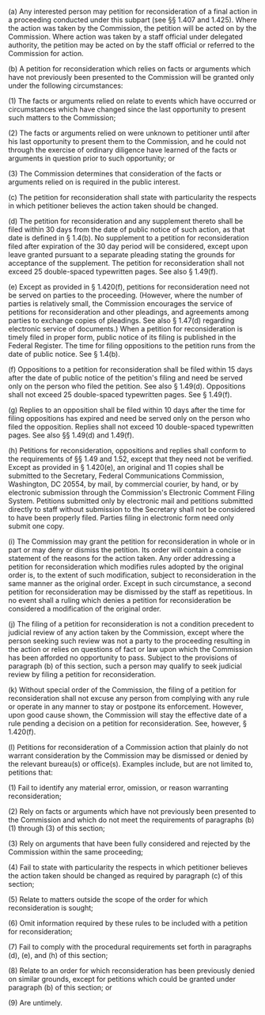 (a) Any interested person may petition for reconsideration of a final action in a proceeding conducted under this subpart (see §§ 1.407 and 1.425). Where the action was taken by the Commission, the petition will be acted on by the Commission. Where action was taken by a staff official under delegated authority, the petition may be acted on by the staff official or referred to the Commission for action.
                

(b) A petition for reconsideration which relies on facts or arguments which have not previously been presented to the Commission will be granted only under the following circumstances:

(1) The facts or arguments relied on relate to events which have occurred or circumstances which have changed since the last opportunity to present such matters to the Commission;

(2) The facts or arguments relied on were unknown to petitioner until after his last opportunity to present them to the Commission, and he could not through the exercise of ordinary diligence have learned of the facts or arguments in question prior to such opportunity; or

(3) The Commission determines that consideration of the facts or arguments relied on is required in the public interest.

(c) The petition for reconsideration shall state with particularity the respects in which petitioner believes the action taken should be changed.

(d) The petition for reconsideration and any supplement thereto shall be filed within 30 days from the date of public notice of such action, as that date is defined in § 1.4(b). No supplement to a petition for reconsideration filed after expiration of the 30 day period will be considered, except upon leave granted pursuant to a separate pleading stating the grounds for acceptance of the supplement. The petition for reconsideration shall not exceed 25 double-spaced typewritten pages. See also § 1.49(f).

(e) Except as provided in § 1.420(f), petitions for reconsideration need not be served on parties to the proceeding. (However, where the number of parties is relatively small, the Commission encourages the service of petitions for reconsideration and other pleadings, and agreements among parties to exchange copies of pleadings. See also § 1.47(d) regarding electronic service of documents.) When a petition for reconsideration is timely filed in proper form, public notice of its filing is published in the Federal Register. The time for filing oppositions to the petition runs from the date of public notice. See § 1.4(b).

(f) Oppositions to a petition for reconsideration shall be filed within 15 days after the date of public notice of the petition's filing and need be served only on the person who filed the petition. See also § 1.49(d). Oppositions shall not exceed 25 double-spaced typewritten pages. See § 1.49(f).

(g) Replies to an opposition shall be filed within 10 days after the time for filing oppositions has expired and need be served only on the person who filed the opposition. Replies shall not exceed 10 double-spaced typewritten pages. See also §§ 1.49(d) and 1.49(f).

(h) Petitions for reconsideration, oppositions and replies shall conform to the requirements of §§ 1.49 and 1.52, except that they need not be verified. Except as provided in § 1.420(e), an original and 11 copies shall be submitted to the Secretary, Federal Communications Commission, Washington, DC 20554, by mail, by commercial courier, by hand, or by electronic submission through the Commission's Electronic Comment Filing System. Petitions submitted only by electronic mail and petitions submitted directly to staff without submission to the Secretary shall not be considered to have been properly filed. Parties filing in electronic form need only submit one copy.

(i) The Commission may grant the petition for reconsideration in whole or in part or may deny or dismiss the petition. Its order will contain a concise statement of the reasons for the action taken. Any order addressing a petition for reconsideration which modifies rules adopted by the original order is, to the extent of such modification, subject to reconsideration in the same manner as the original order. Except in such circumstance, a second petition for reconsideration may be dismissed by the staff as repetitious. In no event shall a ruling which denies a petition for reconsideration be considered a modification of the original order.

(j) The filing of a petition for reconsideration is not a condition precedent to judicial review of any action taken by the Commission, except where the person seeking such review was not a party to the proceeding resulting in the action or relies on questions of fact or law upon which the Commission has been afforded no opportunity to pass. Subject to the provisions of paragraph (b) of this section, such a person may qualify to seek judicial review by filing a petition for reconsideration.

(k) Without special order of the Commission, the filing of a petition for reconsideration shall not excuse any person from complying with any rule or operate in any manner to stay or postpone its enforcement. However, upon good cause shown, the Commission will stay the effective date of a rule pending a decision on a petition for reconsideration. See, however, § 1.420(f).

(l) Petitions for reconsideration of a Commission action that plainly do not warrant consideration by the Commission may be dismissed or denied by the relevant bureau(s) or office(s). Examples include, but are not limited to, petitions that:

(1) Fail to identify any material error, omission, or reason warranting reconsideration;

(2) Rely on facts or arguments which have not previously been presented to the Commission and which do not meet the requirements of paragraphs (b)(1) through (3) of this section;

(3) Rely on arguments that have been fully considered and rejected by the Commission within the same proceeding;

(4) Fail to state with particularity the respects in which petitioner believes the action taken should be changed as required by paragraph (c) of this section;

(5) Relate to matters outside the scope of the order for which reconsideration is sought;

(6) Omit information required by these rules to be included with a petition for reconsideration;

(7) Fail to comply with the procedural requirements set forth in paragraphs (d), (e), and (h) of this section;

(8) Relate to an order for which reconsideration has been previously denied on similar grounds, except for petitions which could be granted under paragraph (b) of this section; or

(9) Are untimely.

